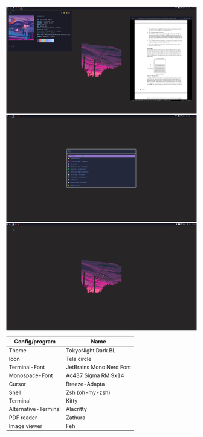 ![screen_full](screen_full.png)
![screen_launcher](screen_launcher.png)
![screen_empy](screen_empty.png)


| Config/program       | Name                     |
|----------------------|--------------------------|
| Theme                | TokyoNight Dark BL       |
| Icon                 | Tela circle              |
| Terminal-Font        | JetBrains Mono Nerd Font |
| Monospace-Font       | Ac437 Sigma RM 9x14      |
| Cursor               | Breeze-Adapta            |
| Shell                | Zsh (oh-my-zsh)          |
| Terminal             | Kitty                    |
| Alternative-Terminal | Alacritty                |
| PDF reader           | Zathura                  |
| Image viewer         | Feh                      |